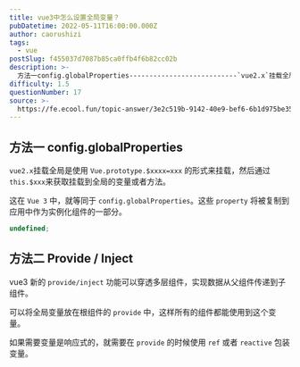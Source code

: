 ```yaml
---
title: vue3中怎么设置全局变量？
pubDatetime: 2022-05-11T16:00:00.000Z
author: caorushizi
tags:
  - vue
postSlug: f455037d7087b85ca0ffb4f6b82cc02b
description: >-
  方法一config.globalProperties---------------------------`vue2.x`挂载全局是使用`Vue.prototype.$xxxx=xxx`的形式来挂载，
difficulty: 1.5
questionNumber: 17
source: >-
  https://fe.ecool.fun/topic-answer/3e2c519b-9142-40e9-bef6-6b1d975be351?orderBy=updateTime&order=desc&tagId=14
---
```


## 方法一 config.globalProperties

`vue2.x`挂载全局是使用 `Vue.prototype.$xxxx=xxx` 的形式来挂载，然后通过 `this.$xxx`来获取挂载到全局的变量或者方法。

这在 `Vue 3` 中，就等同于 `config.globalProperties`。这些 `property` 将被复制到应用中作为实例化组件的一部分。

```typescript
undefined;
```

## 方法二 Provide / Inject

vue3 新的 `provide/inject` 功能可以穿透多层组件，实现数据从父组件传递到子组件。

可以将全局变量放在根组件的 `provide` 中，这样所有的组件都能使用到这个变量。

如果需要变量是响应式的，就需要在 `provide` 的时候使用 `ref` 或者 `reactive` 包装变量。

